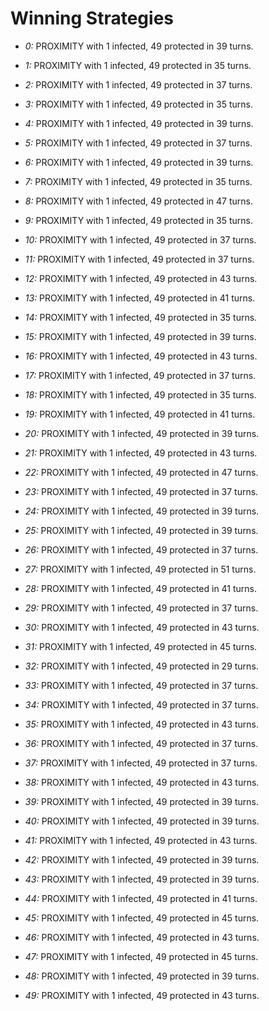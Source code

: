 # Winning Strategies

* _0:_ PROXIMITY with 1 infected, 49 protected in 39 turns.


* _1:_ PROXIMITY with 1 infected, 49 protected in 35 turns.


* _2:_ PROXIMITY with 1 infected, 49 protected in 37 turns.


* _3:_ PROXIMITY with 1 infected, 49 protected in 35 turns.


* _4:_ PROXIMITY with 1 infected, 49 protected in 39 turns.


* _5:_ PROXIMITY with 1 infected, 49 protected in 37 turns.


* _6:_ PROXIMITY with 1 infected, 49 protected in 39 turns.


* _7:_ PROXIMITY with 1 infected, 49 protected in 35 turns.


* _8:_ PROXIMITY with 1 infected, 49 protected in 47 turns.


* _9:_ PROXIMITY with 1 infected, 49 protected in 35 turns.


* _10:_ PROXIMITY with 1 infected, 49 protected in 37 turns.


* _11:_ PROXIMITY with 1 infected, 49 protected in 37 turns.


* _12:_ PROXIMITY with 1 infected, 49 protected in 43 turns.


* _13:_ PROXIMITY with 1 infected, 49 protected in 41 turns.


* _14:_ PROXIMITY with 1 infected, 49 protected in 35 turns.


* _15:_ PROXIMITY with 1 infected, 49 protected in 39 turns.


* _16:_ PROXIMITY with 1 infected, 49 protected in 43 turns.


* _17:_ PROXIMITY with 1 infected, 49 protected in 37 turns.


* _18:_ PROXIMITY with 1 infected, 49 protected in 35 turns.


* _19:_ PROXIMITY with 1 infected, 49 protected in 41 turns.


* _20:_ PROXIMITY with 1 infected, 49 protected in 39 turns.


* _21:_ PROXIMITY with 1 infected, 49 protected in 43 turns.


* _22:_ PROXIMITY with 1 infected, 49 protected in 47 turns.


* _23:_ PROXIMITY with 1 infected, 49 protected in 37 turns.


* _24:_ PROXIMITY with 1 infected, 49 protected in 39 turns.


* _25:_ PROXIMITY with 1 infected, 49 protected in 39 turns.


* _26:_ PROXIMITY with 1 infected, 49 protected in 37 turns.


* _27:_ PROXIMITY with 1 infected, 49 protected in 51 turns.


* _28:_ PROXIMITY with 1 infected, 49 protected in 41 turns.


* _29:_ PROXIMITY with 1 infected, 49 protected in 37 turns.


* _30:_ PROXIMITY with 1 infected, 49 protected in 43 turns.


* _31:_ PROXIMITY with 1 infected, 49 protected in 45 turns.


* _32:_ PROXIMITY with 1 infected, 49 protected in 29 turns.


* _33:_ PROXIMITY with 1 infected, 49 protected in 37 turns.


* _34:_ PROXIMITY with 1 infected, 49 protected in 37 turns.


* _35:_ PROXIMITY with 1 infected, 49 protected in 43 turns.


* _36:_ PROXIMITY with 1 infected, 49 protected in 37 turns.


* _37:_ PROXIMITY with 1 infected, 49 protected in 37 turns.


* _38:_ PROXIMITY with 1 infected, 49 protected in 43 turns.


* _39:_ PROXIMITY with 1 infected, 49 protected in 39 turns.


* _40:_ PROXIMITY with 1 infected, 49 protected in 39 turns.


* _41:_ PROXIMITY with 1 infected, 49 protected in 43 turns.


* _42:_ PROXIMITY with 1 infected, 49 protected in 39 turns.


* _43:_ PROXIMITY with 1 infected, 49 protected in 39 turns.


* _44:_ PROXIMITY with 1 infected, 49 protected in 41 turns.


* _45:_ PROXIMITY with 1 infected, 49 protected in 45 turns.


* _46:_ PROXIMITY with 1 infected, 49 protected in 43 turns.


* _47:_ PROXIMITY with 1 infected, 49 protected in 45 turns.


* _48:_ PROXIMITY with 1 infected, 49 protected in 39 turns.


* _49:_ PROXIMITY with 1 infected, 49 protected in 43 turns.


